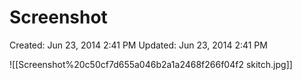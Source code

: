 # Screenshot

Created: Jun 23, 2014 2:41 PM
Updated: Jun 23, 2014 2:41 PM

![[Screenshot%20c50cf7d655a046b2a1a2468f266f04f2 skitch.jpg]]
